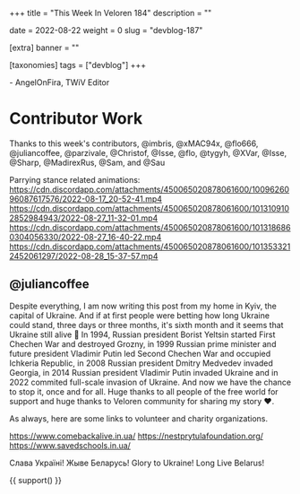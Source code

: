 +++
title = "This Week In Veloren 184"
description = ""

date = 2022-08-22
weight = 0
slug = "devblog-187"

[extra]
banner = ""

[taxonomies]
tags = ["devblog"]
+++



\- AngelOnFira, TWiV Editor

# Contributor Work

Thanks to this week's contributors, @imbris, @xMAC94x, @flo666, @juliancoffee, @parzivale, @Christof, @Isse, @flo, @tygyh, @XVar, @Isse, @Sharp, @MadirexRus, @Sam, and @Sau

Parrying stance related animations:
https://cdn.discordapp.com/attachments/450065020878061600/1009626096087617576/2022-08-17_20-52-41.mp4
https://cdn.discordapp.com/attachments/450065020878061600/1013109102852984943/2022-08-27_11-32-01.mp4
https://cdn.discordapp.com/attachments/450065020878061600/1013186860304056330/2022-08-27_16-40-22.mp4
https://cdn.discordapp.com/attachments/450065020878061600/1013533212452061297/2022-08-28_15-37-57.mp4

## @juliancoffee

Despite everything, I am now writing this post from my home in Kyiv, the capital of Ukraine. And if at first people were betting how long Ukraine could stand, three days or three months, it's sixth month and it seems that Ukraine still alive 🙂
In 1994, Russian president Borist Yeltsin started First Chechen War and destroyed Grozny, in 1999 Russian prime minister and future president Vladimir Putin led Second Chechen War and occupied Ichkeria Republic, in 2008 Russian president Dmitry Medvedev invaded Georgia, in 2014 Russian president Vladimir Putin invaded Ukraine and in 2022 commited full-scale invasion of Ukraine. And now we have the chance to stop it, once and for all.
Huge thanks to all people of the free world for support and huge thanks to Veloren community for sharing my story ❤️.

As always, here are some links to volunteer and charity organizations.

https://www.comebackalive.in.ua/ https://nestprytulafoundation.org/ https://www.savedschools.in.ua/

Слава Україні! Жыве Беларусь!
Glory to Ukraine! Long Live Belarus! 

{{ support() }}
